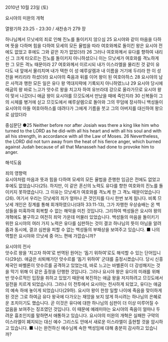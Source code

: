 2010년 10월 23일 (토)

요시야의 미완의 개혁



열왕기하 23:25 - 23:30 / 새찬송가 279 장


하나님께서 므낫세의 죄로 인해 진노를 돌이키지 않으심
25 요시야와 같이 마음을 다하며 뜻을 다하며 힘을 다하여 모세의 모든 율법을 따라 여호와께로 돌이킨 왕은 요시야 전에도 없었고 후에도 그와 같은 자가 없었더라 26 그러나 여호와께서 유다를 향하여 내리신 그 크게 타오르는 진노를 돌이키지 아니하셨으니 이는 므낫세가 여호와를 격노하게 한 그 모든 격노 때문이라 27 여호와께서 이르시되 내가 이스라엘을 물리친 것 같이 유다도 내 앞에서 물리치며 내가 택한 이 성 예루살렘과 내 이름을 거기에 두리라 한 이 성전을 버리리라 하셨더라 
요시야의 죽음과 뒤를 이어 왕이 된 여호아하스 
28 요시야의 남은 사적과 행한 모든 일은 유다 왕 역대지략에 기록되지 아니하였느냐 29 요시야 당시에 애굽의 왕 바로 느고가 앗수르 왕을 치고자 하여 유브라데 강으로 올라가므로 요시야 왕이 맞서 나갔더니 애굽 왕이 요시야를 므깃도에서 만났을 때에 죽인지라 30 신복들이 그의 시체를 병거에 싣고 므깃도에서 예루살렘으로 돌아와 그의 무덤에 장사하니 백성들이 요시야의 아들 여호아하스를 데려다가 그에게 기름을 붓고 그의 아버지를 대신하여 왕으로 삼았더라  

중심문단 ●25  Neither before nor after Josiah was there a king like him who turned to the LORD as he did-with all his heart and with all his soul and with all his strength, in accordance with all the Law of Moses. 26 Nevertheless, the LORD did not turn away from the heat of his fierce anger, which burned against Judah because of all that Manasseh had done to provoke him to anger.

해석도움





죄의 영향력  
요시야처럼 마음과 뜻과 힘을 다하여 모세의 모든 율법을 준행한 임금은 전에도 없었고 후에도 없었습니다(25). 하지만, 이 같은 혼신의 노력도 유다를 향한 여호와의 진노를 돌이키지 못하였습니다. 그 이유는 므낫세가 여호와를 격노케 한 그 격노 때문이었습니다(26). 여기서 우리는 므낫세의 죄가 얼마나 큰 것인지를 다시 한번 보게 됩니다. 비록 므낫세 개인은 징계를 통해 회개하였으나(대하 33:11-13), 그가 자행한 우상숭배는 온 백성들을 미혹하여 회복할 수 없는 해악을 미친 것입니다. 그리하여 백성들은 요시야 왕의 개혁에도 불구하고 여전히 죄악 가운데 머물러 있었습니다. 백성들의 마음을 돌이키기 위한 요시야의 여러 가지 노력은 유다를 심판하는 것이 결코 하나님의 뜻이 아님을 알려줌과 동시에, 결코 심판을 피할 수 없는 백성들의 부패상을 보여주고 있습니다. 
■ 나의 역할은 요시야와 므낫세 중 어느 편에 가깝습니까? 

요시야의 전사  
앗수르 왕을 ‘치고자 하여’로 번역된 원어는 ‘돕기 위하여’로도 해석할 수 있는 단어입니다(29상). 애굽은 쇠퇴해가던 앗수르를 ‘돕기 위하여’ 군대를 출정시켰습니다. 당시 신흥제국인 바벨론이 앗수르를 공격하고 있었는데, 바로 느고는 바벨론이 더 강성해지는 것을 막기 위해 이 같은 출정을 단행한 것입니다. 그러나 요시야 왕은 유다의 미래를 위해 반 앗수르적인 입장을 취하고 있었기 때문에 북진하는 애굽 왕을 저지하려고 므깃도에서 일전을 치르게 되었습니다. 그러나 이 전투에서 요시야는 전사하게 되었고, 유다는 애굽의 예속 하에 놓이게 되었습니다(29하). 요시야 왕이 한창 일할 나이에 죽음을 맞이하게 된 것은 그로 하여금 유다 왕국에 다가오는 재앙을 보지 않게 하시려는 하나님의 은혜로운 조치이기도 했습니다. 곧 이것은 유다에 대한 하나님의 심판이 더 이상 미루어질 수 없음을 보여주는 징조였던 것입니다. 이 때문에 예레미야는 요시야의 죽음이 얼마나 두려운 흉조인지를 말하면서 애통하고 있습니다. 요시야의 미완의 개혁은 실패한 구약의 이스라엘이 폐지되는 대신 예수 그리스도 안에서 새로운 이스라엘이 출현할 것을 암시하고 있습니다.
■ 나는 완전하신 예수님께 속한 백성임에 대해 충분히 감사하고 있습니까?